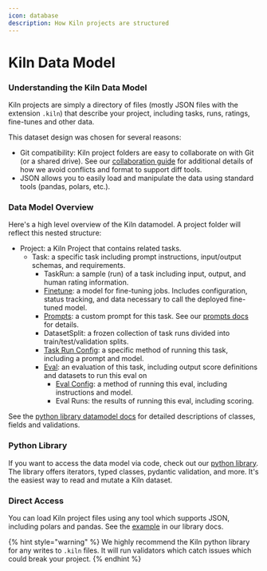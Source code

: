 ```yaml
---
icon: database
description: How Kiln projects are structured
---
```


# Kiln Data Model

### Understanding the Kiln Data Model

Kiln projects are simply a directory of files (mostly JSON files with the extension `.kiln`) that describe your project, including tasks, runs, ratings, fine-tunes and other data.

This dataset design was chosen for several reasons:

* Git compatibility: Kiln project folders are easy to collaborate on with Git (or a shared drive). See our [collaboration guide](../docs/collaboration.md#technical-collaboration-architecture) for additional details of how we avoid conflicts and format to support diff tools.
* JSON allows you to easily load and manipulate the data using standard tools (pandas, polars, etc.).

### Data Model Overview

Here's a high level overview of the Kiln datamodel. A project folder will reflect this nested structure:

* Project: a Kiln Project that contains related tasks.
  * Task: a specific task including prompt instructions, input/output schemas, and requirements.
    * TaskRun: a sample (run) of a task including input, output, and human rating information.
    * [Finetune](../docs/fine-tuning-guide.md): a model for fine-tuning jobs. Includes configuration, status tracking, and data necessary to call the deployed fine-tuned model.
    * [Prompts](../docs/prompts.md): a custom prompt for this task. See our [prompts docs](../docs/prompts.md) for details.
    * DatasetSplit: a frozen collection of task runs divided into train/test/validation splits.
    * [Task Run Config](../docs/evaluations.md#finding-the-ideal-run-method): a specific method of running this task, including a prompt and model.
    * [Eval](../docs/evaluations.md): an evaluation of this task, including output score definitions and datasets to run this eval on
      * [Eval Config](../docs/evaluations.md#finding-the-ideal-eval-method): a method of running this eval, including instructions and model.
      * Eval Runs: the results of running this eval, including scoring.

See the [python library datamodel docs](https://kiln-ai.github.io/Kiln/kiln_core_docs/kiln_ai/datamodel.html) for detailed descriptions of classes, fields and validations.

### Python Library

If you want to access the data model via code, check out our [python library](python-library-quickstart.md). The library offers iterators, typed classes, pydantic validation, and more. It's the easiest way to read and mutate a Kiln dataset.

### Direct Access

You can load Kiln project files using any tool which supports JSON, including polars and pandas. See the [example](https://kiln-ai.github.io/Kiln/kiln_core_docs/kiln_ai.html#using-kiln-dataset-in-pandas) in our library docs.

{% hint style="warning" %}
We highly recommend the Kiln python library for any writes to `.kiln` files. It will run validators which catch issues which could break your project.
{% endhint %}
